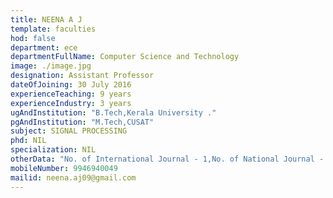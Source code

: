 ```yaml
---
title: NEENA A J
template: faculties
hod: false
department: ece
departmentFullName: Computer Science and Technology
image: ./image.jpg
designation: Assistant Professor
dateOfJoining: 30 July 2016
experienceTeaching: 9 years
experienceIndustry: 3 years
ugAndInstitution: "B.Tech,Kerala University ."
pgAndInstitution: "M.Tech,CUSAT"
subject: SIGNAL PROCESSING
phd: NIL
specialization: NIL
otherData: "No. of International Journal - 1,No. of National Journal - 2 ,No.of national conferences - 2"
mobileNumber: 9946940049
mailid: neena.aj09@gmail.com
---
```


